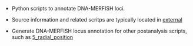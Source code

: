 


- Python scripts to annotate DNA-MERFISH loci.


- Source information and related scritps are typically located in [external](../../../external/README.md)


- Generate DNA-MERFISH locus annotation for other postanalysis scripts, such as [5_radial_position](../../5_radial_position/)

